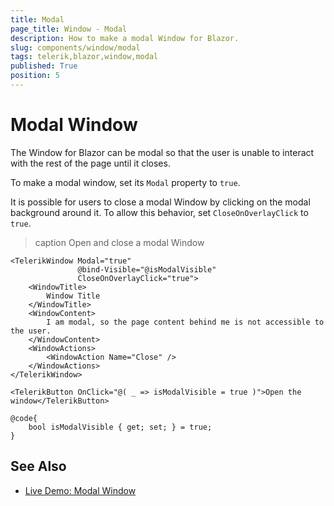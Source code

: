 ```yaml
---
title: Modal
page_title: Window - Modal
description: How to make a modal Window for Blazor.
slug: components/window/modal
tags: telerik,blazor,window,modal
published: True
position: 5
---
```


# Modal Window

The Window for Blazor can be modal so that the user is unable to interact with the rest of the page until it closes.

To make a modal window, set its `Modal` property to `true`.

It is possible for users to close a modal Window by clicking on the modal background around it. To allow this behavior, set `CloseOnOverlayClick` to `true`.

>caption Open and close a modal Window

````RAZOR
<TelerikWindow Modal="true"
               @bind-Visible="@isModalVisible"
               CloseOnOverlayClick="true">
    <WindowTitle>
        Window Title
    </WindowTitle>
    <WindowContent>
        I am modal, so the page content behind me is not accessible to the user.
    </WindowContent>
    <WindowActions>
        <WindowAction Name="Close" />
    </WindowActions>
</TelerikWindow>

<TelerikButton OnClick="@( _ => isModalVisible = true )">Open the window</TelerikButton>

@code{
    bool isModalVisible { get; set; } = true;
}
````

## See Also

* [Live Demo: Modal Window](https://demos.telerik.com/blazor-ui/window/modal)

